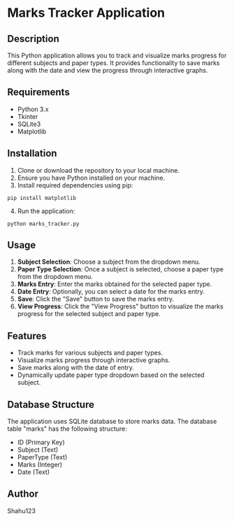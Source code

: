 # Marks Tracker Application

## Description
This Python application allows you to track and visualize marks progress for different subjects and paper types. It provides functionality to save marks along with the date and view the progress through interactive graphs.

## Requirements
- Python 3.x
- Tkinter
- SQLite3
- Matplotlib

## Installation
1. Clone or download the repository to your local machine.
2. Ensure you have Python installed on your machine.
3. Install required dependencies using pip:

```pip install matplotlib```

4. Run the application:

```python marks_tracker.py```

## Usage
1. **Subject Selection**: Choose a subject from the dropdown menu.
2. **Paper Type Selection**: Once a subject is selected, choose a paper type from the dropdown menu.
3. **Marks Entry**: Enter the marks obtained for the selected paper type.
4. **Date Entry**: Optionally, you can select a date for the marks entry.
5. **Save**: Click the "Save" button to save the marks entry.
6. **View Progress**: Click the "View Progress" button to visualize the marks progress for the selected subject and paper type.

## Features
- Track marks for various subjects and paper types.
- Visualize marks progress through interactive graphs.
- Save marks along with the date of entry.
- Dynamically update paper type dropdown based on the selected subject.

## Database Structure
The application uses SQLite database to store marks data. The database table "marks" has the following structure:
- ID (Primary Key)
- Subject (Text)
- PaperType (Text)
- Marks (Integer)
- Date (Text)

## Author
Shahu123



